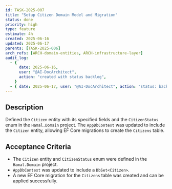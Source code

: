 ```yaml
---
id: TASK-2025-007
title: "Setup Citizen Domain Model and Migration"
status: done
priority: high
type: feature
estimate: 4h
created: 2025-06-16
updated: 2025-06-17
parents: [TASK-2025-006]
arch_refs: [ARCH-domain-entities, ARCH-infrastructure-layer]
audit_log:
  - {
      date: 2025-06-16,
      user: "@AI-DocArchitect",
      action: "created with status backlog",
    }
  - { date: 2025-06-17, user: "@AI-DocArchitect", action: "status: backlog -> done" }
---
```


## Description

Defined the `Citizen` entity with its specified fields and the `CitizenStatus` enum in the `Hamal.Domain` project. The `AppDbContext` was updated to include the `Citizen` entity, allowing EF Core migrations to create the `Citizens` table.

## Acceptance Criteria

- The `Citizen` entity and `CitizenStatus` enum were defined in the `Hamal.Domain` project.
- `AppDbContext` was updated to include a `DbSet<Citizen>`.
- A new EF Core migration for the `Citizens` table was created and can be applied successfully.
